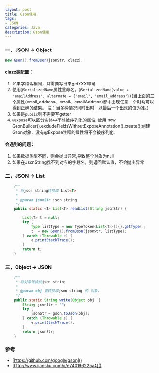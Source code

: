 ```yaml
---
layout: post
title: Gson使用
tags:
- JSON
categories: Java
description: Gson使用
---
```


### 一，JSON -> Object

~~~ java
new Gson().fromJson(jsonStr, clazz);
~~~

#### clazz类配置：

1. 如果字段名相同，只需要写出来getXXX即可
2. 使用```@SerializedName```属性重命名。```@SerializedName(value = "emailAddress", alternate = {"email", "email_address"})```(当上面的三个属性(email_address、email、emailAddress)都中出现任意一个时均可以得到正确的结果。
注：当多种情况同时出时，以最后一个出现的值为准。)
3. 如果是```public```则不需要写getter
4. ```@Expose```可以区分实体中不想被序列化的属性. 使用 new GsonBuilder().excludeFieldsWithoutExposeAnnotation().create();创建Gson对象，没有@Expose注释的属性将不会被序列化.

#### 会遇到的问题：

1. 如果数据类型不同，则会抛出异常,导致整个对象为null
2. 如果在JsonString找不到对应的字段名，则返回默认值，不会抛出异常


### 二，JSON -> List

~~~ java
    /**
     * 将json string转换成 List<T>
     *
     * @param jsonStr json string
     */
    public static <T> List<T> readList(String jsonStr) {

        List<T> t = null;
        try {
            Type listType = new TypeToken<List<T>>(){}.getType();
            t  = new Gson().fromJson(jsonStr, listType);
        } catch (Throwable e) {
            e.printStackTrace();
        }
        return t;
    }
~~~

### 三，Object -> JSON

~~~ java
    /**
     * 将对象转换成json string
     *
     * @param obj 要转换成json string 的 对象，
     */
    public static String write(Object obj) {
        String jsonStr = "";
        try {
            jsonStr = gson.toJson(obj);
        } catch (Throwable e) {
            e.printStackTrace();
        }
        return jsonStr;
    }
~~~

### 参考

- [https://github.com/google/gson]()
- [http://www.jianshu.com/p/e740196225a4]()